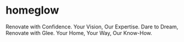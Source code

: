 # homeglow
Renovate with Confidence. Your Vision, Our Expertise.​ Dare to Dream, Renovate with Glee. Your Home, Your Way, Our Know-How.​
